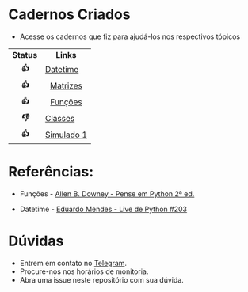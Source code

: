 # Cadernos Criados

- Acesse os cadernos que fiz para ajudá-los nos respectivos tópicos

<table align="center">
<tr>
<td colspan = '1' align="center"><strong>Status</strong></td>
<td align = "center" colspan = '1'><strong>Links</strong></td>
</tr>

<tr>
<td align="center"><strong><i>👍</i></strong></td>
<td><a href='https://github.com/jAzz-hub/Python_Meca/tree/main/Simulado%201':thumbsup: > Datetime </td>
</tr>

<tr>
<td align="center"><strong><i> 👍 </i></strong>
</td>
<td align="center"><a href='https://github.com/jAzz-hub/Python_Meca/blob/main/Cadernos/Caderno_de_Matrizes.ipynb':thumbsup: > Matrizes </td>
</tr>
<tr>
<td align="center"><strong><i>👍</i></strong></td>
<td align="center"> <a href='https://pense-python.caravela.club/03-funcoes/00-funcoes.html':thumbsup: > Funções </td>
</tr>
<tr>
<td align="center"><strong><i>👎</i></strong></td>
<td><a href='https://github.com/jAzz-hub/Python_Meca':thumbsup: > Classes</td>
</tr>

<tr>
<td align="center"><strong><i>👍</i></strong></td>
<td><a href='https://github.com/jAzz-hub/Python_Meca/tree/main/Simulado%201':thumbsup: > Simulado 1</td>
</tr>

  
</table>

# Referências:


- Funções - [Allen B. Downey - Pense em Python 2ª ed.](#https://penseallen.github.io/PensePython2e/)

- Datetime - [Eduardo Mendes - Live de Python #203](#https://www.youtube.com/watch?v=BImF-dZYass)


# Dúvidas
- Entrem em contato no [Telegram](#https://t.me/joaaogg).
- Procure-nos nos horários de monitoria.
- Abra uma issue neste repositório com sua dúvida.